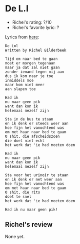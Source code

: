 # De L.l

 * Richel's rating: ?/10
 * Richel's favorite lyric: ?

Lyrics from [here](https://github.com/richelbilderbeek/music/blob/master/DeLul.md):

```
De Lul
Written by Richel Bilderbeek

Tijd om naar bed te gaan
moet er morgen tegenaan
maar ja dat zal niet gaan
zonder iemand tegen mij aan
dus ik kom naar je toe
inmiddels moe
maar kom niet meer
aan slapen toe

Had ik 
nu maar geen pik
want dan kon ik
helemaal mezelf zijn

Sta in de bus te staan
en ik denk er steeds weer aan
hoe fijn het vanochtend was
om met haar naar bed te gaan
O shit, die afscheidszoen
die doet niet echt
het werk dat 'ie had moeten doen

Had ik 
nu maar geen pik
want dan kon ik
helemaal mezelf zijn

Sta voor het urinoir te staan
en ik denk er net weer aan
hoe fijn het vanochtend was
om met haar naar bed te gaan
O shit, die rits
doet te snel
het werk dat 'ie had moeten doen

Had ik nu maar geen pik!
```

## Richel's review

None yet.
